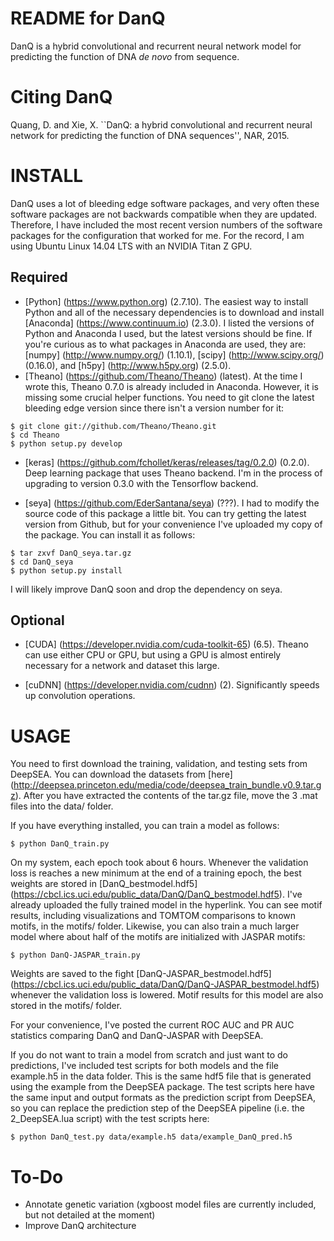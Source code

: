 ﻿README for DanQ
===============
DanQ is a hybrid convolutional and recurrent neural network model for predicting the function of DNA *de novo* from sequence. 

Citing DanQ
===========
Quang, D. and Xie, X. ``DanQ: a hybrid convolutional and recurrent neural network for predicting the function of DNA sequences'', NAR, 2015.

INSTALL
=======

DanQ uses a lot of bleeding edge software packages, and very often these software packages are not backwards compatible when they are updated. Therefore, I have included the most recent version numbers of the software packages for the configuration that worked for me. For the record, I am using Ubuntu Linux 14.04 LTS with an NVIDIA Titan Z GPU.

Required
--------
* [Python] (https://www.python.org) (2.7.10). The easiest way to install Python and all of the necessary dependencies is to download and install [Anaconda] (https://www.continuum.io) (2.3.0). I listed the versions of Python and Anaconda I used, but the latest versions should be fine. If you're curious as to what packages in Anaconda are used, they are: [numpy] (http://www.numpy.org/) (1.10.1), [scipy] (http://www.scipy.org/) (0.16.0), and [h5py] (http://www.h5py.org) (2.5.0). 
* [Theano] (https://github.com/Theano/Theano) (latest). At the time I wrote this, Theano 0.7.0 is already included in Anaconda. However, it is missing some crucial helper functions. You need to git clone the latest bleeding edge version since there isn't a version number for it:

```
$ git clone git://github.com/Theano/Theano.git
$ cd Theano
$ python setup.py develop
```

* [keras] (https://github.com/fchollet/keras/releases/tag/0.2.0) (0.2.0). Deep learning package that uses Theano backend. I'm in the process of upgrading to version 0.3.0 with the Tensorflow backend.

* [seya] (https://github.com/EderSantana/seya) (???). I had to modify the source code of this package a little bit. You can try getting the latest version from Github, but for your convenience I've uploaded my copy of the package. You can install it as follows:

```
$ tar zxvf DanQ_seya.tar.gz
$ cd DanQ_seya
$ python setup.py install
``` 

I will likely improve DanQ soon and drop the dependency on seya.

Optional
--------
* [CUDA] (https://developer.nvidia.com/cuda-toolkit-65) (6.5). Theano can use either CPU or GPU, but using a GPU is almost entirely necessary for a network and dataset this large.

* [cuDNN] (https://developer.nvidia.com/cudnn) (2). Significantly speeds up convolution operations. 

USAGE
=====

You need to first download the training, validation, and testing sets from DeepSEA. You can download the datasets from [here] (http://deepsea.princeton.edu/media/code/deepsea_train_bundle.v0.9.tar.gz). After you have extracted the contents of the tar.gz file, move the 3 .mat files into the data/ folder. 

If you have everything installed, you can train a model as follows:

```
$ python DanQ_train.py
```

On my system, each epoch took about 6 hours. Whenever the validation loss is reaches a new minimum at the end of a training epoch, the best weights are stored in [DanQ_bestmodel.hdf5] (https://cbcl.ics.uci.edu/public_data/DanQ/DanQ_bestmodel.hdf5). I've already uploaded the fully trained model in the hyperlink. You can see motif results, including visualizations and TOMTOM comparisons to known motifs, in the motifs/ folder. Likewise, you can also train a much larger model where about half of the motifs are initialized with JASPAR motifs:

```
$ python DanQ-JASPAR_train.py
```

Weights are saved to the fight [DanQ-JASPAR_bestmodel.hdf5] (https://cbcl.ics.uci.edu/public_data/DanQ/DanQ-JASPAR_bestmodel.hdf5) whenever the validation loss is lowered. Motif results for this model are also stored in the motifs/ folder.

For your convenience, I've posted the current ROC AUC and PR AUC statistics comparing DanQ and DanQ-JASPAR with DeepSEA.

If you do not want to train a model from scratch and just want to do predictions, I've included test scripts for both models and the file example.h5 in the data folder. This is the same hdf5 file that is generated using the example from the DeepSEA package. The test scripts here have the same input and output formats as the prediction script from DeepSEA, so you can replace the prediction step of the DeepSEA pipeline (i.e. the 2_DeepSEA.lua script) with the test scripts here:

```
$ python DanQ_test.py data/example.h5 data/example_DanQ_pred.h5
```


To-Do
=====

* Annotate genetic variation (xgboost model files are currently included, but not detailed at the moment)
* Improve DanQ architecture

